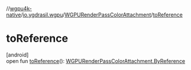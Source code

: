 //[wgpu4k-native](../../../index.md)/[io.ygdrasil.wgpu](../index.md)/[WGPURenderPassColorAttachment](index.md)/[toReference](to-reference.md)

# toReference

[android]\
open fun [toReference](to-reference.md)(): [WGPURenderPassColorAttachment.ByReference](../../io.ygdrasil.wgpu.android/-w-g-p-u-render-pass-color-attachment/-by-reference/index.md)